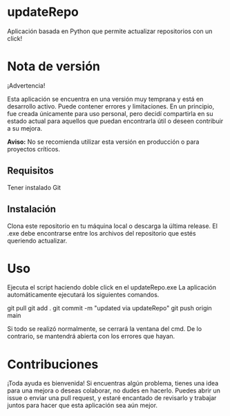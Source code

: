 # updateRepo

Aplicación basada en Python que permite actualizar repositorios con un click!

# Nota de versión

¡Advertencia!

Esta aplicación se encuentra en una versión muy temprana y está en desarrollo activo. Puede contener errores y limitaciones. En un principio, fue creada únicamente para uso personal, pero decidí compartirla en su estado actual para aquellos que puedan encontrarla útil o deseen contribuir a su mejora.

**Aviso:** No se recomienda utilizar esta versión en producción o para proyectos críticos.

## Requisitos

Tener instalado Git

## Instalación

Clona este repositorio en tu máquina local o descarga la última release.
El .exe debe encontrarse entre los archivos del repositorio que estés queriendo actualizar.

# Uso

Ejecuta el script haciendo doble click en el updateRepo.exe
La aplicación automáticamente ejecutará los siguientes comandos.

git pull
git add .
git commit -m "updated via updateRepo"
git push origin main

Si todo se realizó normalmente, se cerrará la ventana del cmd.
De lo contrario, se mantendrá abierta con los errores que hayan.

# Contribuciones

¡Toda ayuda es bienvenida! Si encuentras algún problema, tienes una idea para una mejora o deseas colaborar, no dudes en hacerlo. Puedes abrir un issue o enviar una pull request, y estaré encantado de revisarlo y trabajar juntos para hacer que esta aplicación sea aún mejor.
